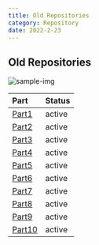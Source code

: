 ```yaml
---
title: Old Repositories
category: Repository
date: 2022-2-23
---
```


## Old Repositories

![sample-img](https://avatars.githubusercontent.com/u/67372333?s=40&v=4)

| Part        | Status |
| :----------- | :------ |
| [Part1]({{site.url}}{{site.baseurl}}/repository/p1/) | active |
| [Part2]({{site.url}}{{site.baseurl}}/repository/p2/) | active |
| [Part3]({{site.url}}{{site.baseurl}}/repository/p3/) | active |
| [Part4]({{site.url}}{{site.baseurl}}/repository/p4/) | active |
| [Part5]({{site.url}}{{site.baseurl}}/repository/p5/) | active |
| [Part6]({{site.url}}{{site.baseurl}}/repository/p6/) | active |
| [Part7]({{site.url}}{{site.baseurl}}/repository/p7/) | active |
| [Part8]({{site.url}}{{site.baseurl}}/repository/p8/) | active |
| [Part9]({{site.url}}{{site.baseurl}}/repository/p9/) | active |
| [Part10]({{site.url}}{{site.baseurl}}/repository/p10/) | active |
